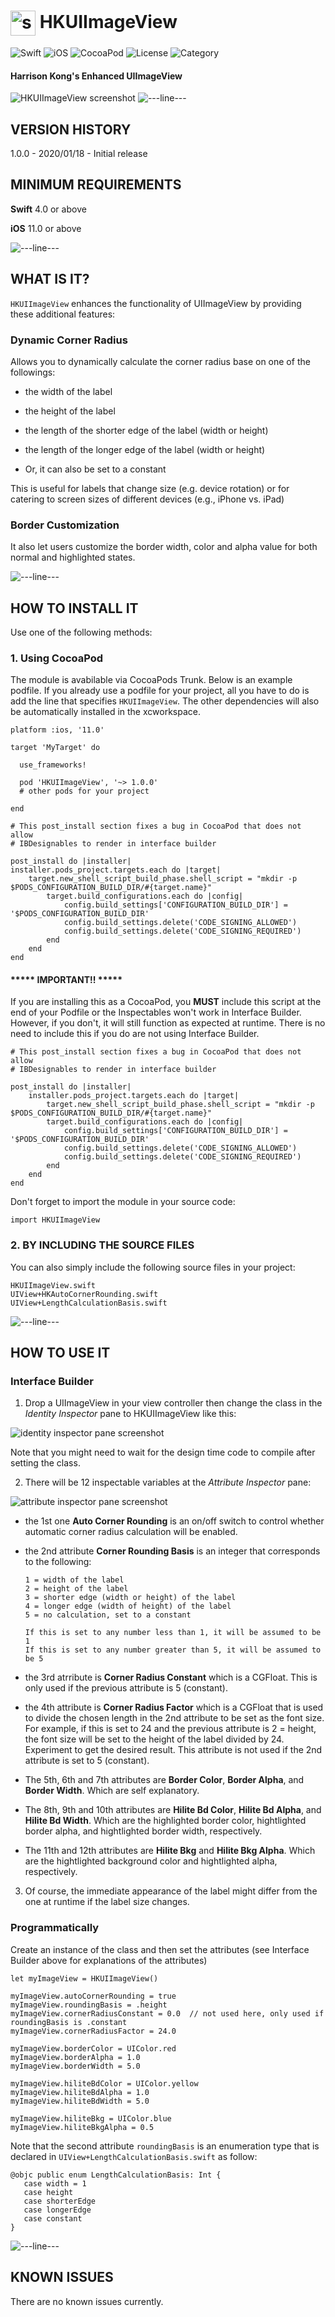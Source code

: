 # <img src="./docs/logo256.jpg" width="40" height="40" alt="skyRoute66 logo" style="vertical-align:middle"> HKUIImageView # 
![Swift](https://img.shields.io/static/v1?label=Swift&message=4.0%20or%20above&color=%23FF4400&style=plastic) ![iOS](https://img.shields.io/static/v1?label=iOS&&message=11.0%20or%20above&color=yellow&style=plastic) ![CocoaPod](https://img.shields.io/static/v1?label=pod&message=1.0.0%20or%20above&color=brightgreen&style=plastic) ![License](https://img.shields.io/static/v1?label=license&message=MIT&color=blue&style=plastic) ![Category](https://img.shields.io/static/v1?label=category&message=User%20Interface&color=blueviolet&style=plastic)
#### Harrison Kong's Enhanced UIImageView ####

<img src="./docs/HKUIImageView.png" alt="HKUIImageView screenshot">

<img src="./docs/cloudline.png" alt="---line---">

## VERSION HISTORY ##

1.0.0 - 2020/01/18 - Initial release

## MINIMUM REQUIREMENTS ##

**Swift** 4.0 or above

**iOS** 11.0 or above

<img src="./docs/cloudline.png" alt="---line---">

## WHAT IS IT? ##
`HKUIImageView` enhances the functionality of UIImageView by providing these additional features:

### Dynamic Corner Radius 
Allows you to dynamically calculate the corner radius base on one of the followings:

- the width of the label
- the height of the label
- the length of the shorter edge of the label (width or height)
- the length of the longer edge of the label (width or height)

- Or, it can also be set to a constant

This is useful for labels that change size (e.g. device rotation) or for catering to screen sizes of different devices (e.g., iPhone vs. iPad)

### Border Customization
It also let users customize the border width, color and alpha value for both normal and highlighted states.

<img src="./docs/cloudline.png" alt="---line---">

## HOW TO INSTALL IT ##

Use one of the following methods:

### 1. Using CocoaPod ###

The module is avabilable via CocoaPods Trunk. Below is an example podfile. If you already use a podfile for your project, all you have to do is add the line that specifies `HKUIImageView`. The other dependencies will also be automatically installed in the xcworkspace.

```
platform :ios, '11.0'

target 'MyTarget' do

  use_frameworks!

  pod 'HKUIImageView', '~> 1.0.0'
  # other pods for your project

end

# This post_install section fixes a bug in CocoaPod that does not allow
# IBDesignables to render in interface builder

post_install do |installer|
installer.pods_project.targets.each do |target|
    target.new_shell_script_build_phase.shell_script = "mkdir -p $PODS_CONFIGURATION_BUILD_DIR/#{target.name}"
        target.build_configurations.each do |config|
            config.build_settings['CONFIGURATION_BUILD_DIR'] = '$PODS_CONFIGURATION_BUILD_DIR'
            config.build_settings.delete('CODE_SIGNING_ALLOWED')
            config.build_settings.delete('CODE_SIGNING_REQUIRED')
        end
    end
end
```

#### ***** IMPORTANT!! ***** ####

If you are installing this as a CocoaPod, you **MUST** include this script at the end of your Podfile or the Inspectables won't work in Interface Builder. However, if you don't, it will still function as expected at runtime. There is no need to include this if you do are not using Interface Builder.

```
# This post_install section fixes a bug in CocoaPod that does not allow
# IBDesignables to render in interface builder

post_install do |installer|
    installer.pods_project.targets.each do |target|
        target.new_shell_script_build_phase.shell_script = "mkdir -p $PODS_CONFIGURATION_BUILD_DIR/#{target.name}"
        target.build_configurations.each do |config|
            config.build_settings['CONFIGURATION_BUILD_DIR'] = '$PODS_CONFIGURATION_BUILD_DIR'
            config.build_settings.delete('CODE_SIGNING_ALLOWED')
            config.build_settings.delete('CODE_SIGNING_REQUIRED')
        end
    end
end
```

Don't forget to import the module in your source code:

```
import HKUIImageView
```

### 2. BY INCLUDING THE SOURCE FILES ###

You can also simply include the following source files in your project:

```
HKUIImageView.swift
UIView+HKAutoCornerRounding.swift
UIView+LengthCalculationBasis.swift
```

<img src="./docs/cloudline.png" alt="---line---">

## HOW TO USE IT ##

### Interface Builder ###

1. Drop a UIImageView in your view controller then change the class in the *Identity Inspector* pane to HKUIImageView like this:

<img src="./docs/Identity-Inspector.png" alt="identity inspector pane screenshot">

Note that you might need to wait for the design time code to compile after setting the class.

2. There will be 12 inspectable variables at the *Attribute Inspector* pane:

<img src="./docs/Attribute-Inspector.png" alt="attribute inspector pane screenshot">

  - the 1st one **Auto Corner Rounding** is an on/off switch to control whether automatic corner radius calculation will be enabled.
  - the 2nd attribute **Corner Rounding Basis** is an integer that corresponds to the following:

        1 = width of the label
        2 = height of the label
        3 = shorter edge (width or height) of the label
        4 = longer edge (width of height) of the label
        5 = no calculation, set to a constant
        
        If this is set to any number less than 1, it will be assumed to be 1
        If this is set to any number greater than 5, it will be assumed to be 5
  - the 3rd atrribute is **Corner Radius Constant** which is a CGFloat. This is only used if the previous attribute is 5 (constant).
  - the 4th attribute is **Corner Radius Factor** which is a CGFloat that is used to divide the chosen length in the 2nd attribute to be set as the font size. For example, if this is set to 24 and the previous attribute is 2 = height, the font size will be set to the height of the label divided by 24. Experiment to get the desired result. This attribute is not used if the 2nd attribute is set to 5 (constant).
  
  - The 5th, 6th and 7th attributes are **Border Color**, **Border Alpha**, and **Border Width**. Which are self explanatory.

  - The 8th, 9th and 10th attributes are **Hilite Bd Color**, **Hilite Bd Alpha**, and **Hilite Bd Width**. Which are the highlighted border color, hightlighted border alpha, and hightlighted border width, respectively.
  
  - The 11th and 12th attributes are **Hilite Bkg** and **Hilite Bkg Alpha**. Which are the hightlighted background color and hightlighted alpha, respectively.
    
3. Of course, the immediate appearance of the label might differ from the one at runtime if the label size changes.

### Programmatically ###

Create an instance of the class and then set the attributes (see Interface Builder above for explanations of the attributes)

```
let myImageView = HKUIImageView()

myImageView.autoCornerRounding = true
myImageView.roundingBasis = .height
myImageView.cornerRadiusConstant = 0.0  // not used here, only used if roundingBasis is .constant
myImageView.cornerRadiusFactor = 24.0

myImageView.borderColor = UIColor.red
myImageView.borderAlpha = 1.0
myImageView.borderWidth = 5.0

myImageView.hiliteBdColor = UIColor.yellow
myImageView.hiliteBdAlpha = 1.0
myImageView.hiliteBdWidth = 5.0

myImageView.hiliteBkg = UIColor.blue
myImageView.hiliteBkgAlpha = 0.5
```

Note that the second attribute `roundingBasis` is an enumeration type that is declared in `UIView+LengthCalculationBasis.swift` as follow:

```
@objc public enum LengthCalculationBasis: Int {
   case width = 1
   case height
   case shorterEdge
   case longerEdge
   case constant
}
```

<img src="./docs/cloudline.png" alt="---line---">

## KNOWN ISSUES ##

There are no known issues currently.

